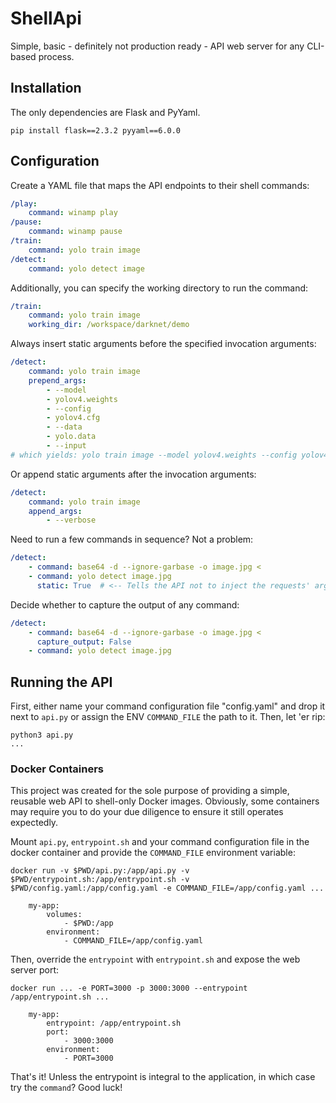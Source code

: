 # ShellApi

Simple, basic - definitely not production ready - API web server for any CLI-based process.

## Installation

The only dependencies are Flask and PyYaml.

```shell
pip install flask==2.3.2 pyyaml==6.0.0
```

## Configuration

Create a YAML file that maps the API endpoints to their shell commands:

```yaml
/play:
    command: winamp play
/pause:
    command: winamp pause
/train:
    command: yolo train image
/detect:
    command: yolo detect image
```

Additionally, you can specify the working directory to run the command:

```yaml
/train:
    command: yolo train image
    working_dir: /workspace/darknet/demo
```

Always insert static arguments before the specified invocation arguments:

```yaml
/detect:
    command: yolo train image
    prepend_args:
        - --model
        - yolov4.weights
        - --config
        - yolov4.cfg
        - --data
        - yolo.data
        - --input
# which yields: yolo train image --model yolov4.weights --config yolov4.cfg --data yolo.data --input $args
```

Or append static arguments after the invocation arguments:

```yaml
/detect:
    command: yolo train image
    append_args:
        - --verbose
```

Need to run a few commands in sequence? Not a problem:

```yaml
/detect:
    - command: base64 -d --ignore-garbase -o image.jpg <
    - command: yolo detect image.jpg
      static: True  # <-- Tells the API not to inject the requests' arguments
```

Decide whether to capture the output of any command:

```yaml
/detect:
    - command: base64 -d --ignore-garbase -o image.jpg <
      capture_output: False
    - command: yolo detect image.jpg
```


## Running the API

First, either name your command configuration file "config.yaml" and drop it next to `api.py` or assign the ENV `COMMAND_FILE` the path to it. Then, let 'er rip:

```
python3 api.py
...
```

### Docker Containers

This project was created for the sole purpose of providing a simple, reusable web API to shell-only Docker images. Obviously, some containers may require you to do your due diligence to ensure it still operates expectedly.

Mount `api.py`, `entrypoint.sh` and your command configuration file in the docker container and provide the `COMMAND_FILE` environment variable:

```shell
docker run -v $PWD/api.py:/app/api.py -v $PWD/entrypoint.sh:/app/entrypoint.sh -v $PWD/config.yaml:/app/config.yaml -e COMMAND_FILE=/app/config.yaml ...
```

```docker-compose
    my-app:
        volumes:
            - $PWD:/app
        environment:
            - COMMAND_FILE=/app/config.yaml
```

Then, override the `entrypoint` with `entrypoint.sh` and expose the web server port:

```shell
docker run ... -e PORT=3000 -p 3000:3000 --entrypoint /app/entrypoint.sh ...
```

```docker-compose
    my-app:
        entrypoint: /app/entrypoint.sh
        port:
            - 3000:3000
        environment:
            - PORT=3000
```

That's it! Unless the entrypoint is integral to the application, in which case try the `command`? Good luck!